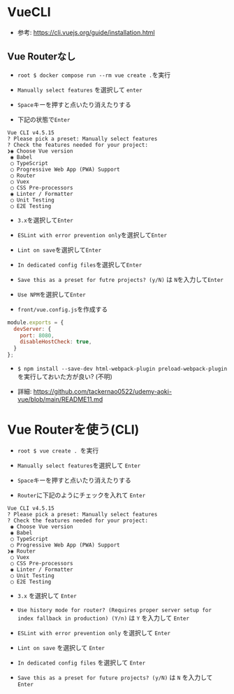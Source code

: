 # VueCLI

+ 参考: https://cli.vuejs.org/guide/installation.html <br>

## Vue Routerなし

+ `root $ docker compose run --rm vue create .`を実行<br>

+ `Manually select features` を選択して `enter`<br>

+ `Space`キーを押すと点いたり消えたりする<br>

+ 下記の状態で`Enter`<br>

```
Vue CLI v4.5.15
? Please pick a preset: Manually select features
? Check the features needed for your project:
❯◉ Choose Vue version
 ◉ Babel
 ◯ TypeScript
 ◯ Progressive Web App (PWA) Support
 ◯ Router
 ◯ Vuex
 ◯ CSS Pre-processors
 ◉ Linter / Formatter
 ◯ Unit Testing
 ◯ E2E Testing
```

+ `3.x`を選択して`Enter`<br>

+ `ESLint with error prevention only`を選択して`Enter`<br>

+ `Lint on save`を選択して`Enter`<br>

+ `In dedicated config files`を選択して`Enter`<br>

+ `Save this as a preset for futre projects? (y/N)` は `N`を入力して`Enter`<br>

+ `Use NPM`を選択して`Enter`<br>

+ `front/vue.config.js`を作成する<br>

```js:vue.config.js
module.exports = {
  devServer: {
    port: 8080,
    disableHostCheck: true,
  }
};
```

+ `$ npm install --save-dev html-webpack-plugin preload-webpack-plugin`を実行しておいた方が良い? (不明)<br>

+ 詳細: https://github.com/tackernao0522/udemy-aoki-vue/blob/main/README11.md <br>

# Vue Routerを使う(CLI)

+ `root $ vue create . `を実行<br>

+ `Manually select features`を選択して `Enter`<br>

+ `Space`キーを押すと点いたり消えたりする<br>

+ `Router`に下記のようにチェックを入れて `Enter`<br>

```
Vue CLI v4.5.15
? Please pick a preset: Manually select features
? Check the features needed for your project:
 ◉ Choose Vue version
 ◉ Babel
 ◯ TypeScript
 ◯ Progressive Web App (PWA) Support
❯◉ Router
 ◯ Vuex
 ◯ CSS Pre-processors
 ◉ Linter / Formatter
 ◯ Unit Testing
 ◯ E2E Testing
```

+ `3.x` を選択して `Enter`<br>

+ `Use history mode for router? (Requires proper server setup for index fallback in production) (Y/n)` は `Y` を入力して `Enter`<br>

+ `ESLint with error prevention only` を選択して `Enter`<br>

+ `Lint on save` を選択して `Enter`<br>

+ `In dedicated config files` を選択して `Enter`<br>

+ `Save this as a preset for future projects? (y/N)` は `N` を入力して `Enter`<br>

　